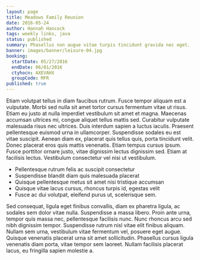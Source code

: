 ```yaml
---
layout: page
title: Meadows Family Reunion
date: 2016-05-24
author: Hannah Hancock
tags: weekly links, java
status: published
summary: Phasellus non augue vitae turpis tincidunt gravida nec eget.
banner: images/banner/leisure-04.jpg
booking:
  startDate: 05/27/2016
  endDate: 06/01/2016
  ctyhocn: AXEVAHX
  groupCode: MFR
published: true
---
```

Etiam volutpat tellus in diam faucibus rutrum. Fusce tempor aliquam est a vulputate. Morbi sed nulla sit amet tortor cursus fermentum vitae ut risus. Etiam eu justo at nulla imperdiet vestibulum sit amet et magna. Maecenas accumsan ultrices mi, congue aliquet tellus mattis sed. Curabitur vulputate malesuada risus nec ultrices. Duis interdum sapien a luctus iaculis. Praesent pellentesque euismod urna in ullamcorper. Suspendisse sodales eu est vitae suscipit. Aenean diam ex, placerat quis tellus quis, porta tincidunt velit. Donec placerat eros quis mattis venenatis. Etiam tempus cursus ipsum. Fusce porttitor ornare justo, vitae dignissim lectus dignissim sed. Etiam at facilisis lectus. Vestibulum consectetur vel nisi ut vestibulum.

* Pellentesque rutrum felis ac suscipit consectetur
* Suspendisse blandit diam quis malesuada placerat
* Quisque pellentesque metus sit amet nisi tristique accumsan
* Quisque vitae lacus cursus, rhoncus turpis id, egestas velit
* Fusce ac dui volutpat, eleifend purus ut, scelerisque sem.

Sed consequat, ligula eget finibus convallis, diam ex pharetra ligula, ac sodales sem dolor vitae nulla. Suspendisse a massa libero. Proin ante urna, tempor quis massa nec, pellentesque facilisis nunc. Nunc rhoncus arcu sed nibh dignissim tempor. Suspendisse rutrum nisl vitae elit finibus aliquam. Nullam sem urna, vestibulum vitae fermentum vel, posuere eget augue. Quisque venenatis placerat urna sit amet sollicitudin. Phasellus cursus ligula venenatis diam porta, vitae tempor sem laoreet. Nullam facilisis placerat lacus, eu fringilla sapien molestie a.
